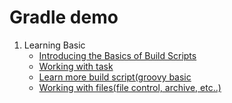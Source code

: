 # Gradle demo

1. Learning Basic
   - [Introducing the Basics of Build Scripts](https://docs.gradle.org/current/userguide/tutorial_using_tasks.html)
   - [Working with task](https://docs.gradle.org/current/userguide/more_about_tasks.html)
   - [Learn more build script(groovy basic](https://docs.gradle.org/current/userguide/writing_build_scripts.html)
   - [Working with files(file control, archive, etc..)](https://docs.gradle.org/current/userguide/working_with_files.html)
